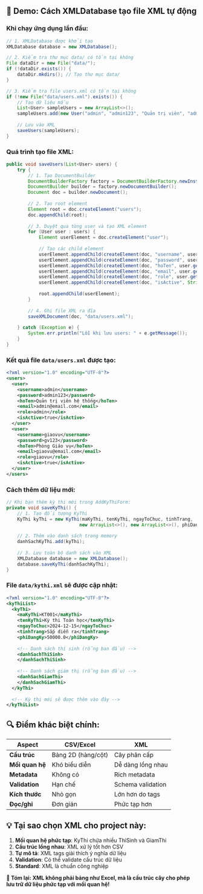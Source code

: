 ## 📝 Demo: Cách XMLDatabase tạo file XML tự động

### **Khi chạy ứng dụng lần đầu:**

```java
// 1. XMLDatabase được khởi tạo
XMLDatabase database = new XMLDatabase();

// 2. Kiểm tra thư mục data/ có tồn tại không
File dataDir = new File("data/");
if (!dataDir.exists()) {
    dataDir.mkdirs(); // Tạo thư mục data/
}

// 3. Kiểm tra file users.xml có tồn tại không
if (!new File("data/users.xml").exists()) {
    // Tạo dữ liệu mẫu
    List<User> sampleUsers = new ArrayList<>();
    sampleUsers.add(new User("admin", "admin123", "Quản trị viên", "admin@email.com", "admin"));
    
    // Lưu vào XML
    saveUsers(sampleUsers);
}
```

### **Quá trình tạo file XML:**

```java
public void saveUsers(List<User> users) {
    try {
        // 1. Tạo DocumentBuilder
        DocumentBuilderFactory factory = DocumentBuilderFactory.newInstance();
        DocumentBuilder builder = factory.newDocumentBuilder();
        Document doc = builder.newDocument();
        
        // 2. Tạo root element
        Element root = doc.createElement("users");
        doc.appendChild(root);
        
        // 3. Duyệt qua từng user và tạo XML element
        for (User user : users) {
            Element userElement = doc.createElement("user");
            
            // Tạo các child element
            userElement.appendChild(createElement(doc, "username", user.getUsername()));
            userElement.appendChild(createElement(doc, "password", user.getPassword()));
            userElement.appendChild(createElement(doc, "hoTen", user.getHoTen()));
            userElement.appendChild(createElement(doc, "email", user.getEmail()));
            userElement.appendChild(createElement(doc, "role", user.getRole()));
            userElement.appendChild(createElement(doc, "isActive", String.valueOf(user.isActive())));
            
            root.appendChild(userElement);
        }
        
        // 4. Ghi file XML ra đĩa
        saveXMLDocument(doc, "data/users.xml");
        
    } catch (Exception e) {
        System.err.println("Lỗi khi lưu users: " + e.getMessage());
    }
}
```

### **Kết quả file `data/users.xml` được tạo:**

```xml
<?xml version="1.0" encoding="UTF-8"?>
<users>
  <user>
    <username>admin</username>
    <password>admin123</password>
    <hoTen>Quản trị viên hệ thống</hoTen>
    <email>admin@email.com</email>
    <role>admin</role>
    <isActive>true</isActive>
  </user>
  <user>
    <username>giaovu</username>
    <password>gv123</password>
    <hoTen>Phòng Giáo vụ</hoTen>
    <email>giaovu@email.com</email>
    <role>giaovu</role>
    <isActive>true</isActive>
  </user>
</users>
```

### **Cách thêm dữ liệu mới:**

```java
// Khi bạn thêm kỳ thi mới trong AddKyThiForm:
private void saveKyThi() {
    // 1. Tạo đối tượng KyThi
    KyThi kyThi = new KyThi(maKyThi, tenKyThi, ngayToChuc, tinhTrang, 
                           new ArrayList<>(), new ArrayList<>(), phiDangKy);
    
    // 2. Thêm vào danh sách trong memory
    danhSachKyThi.add(kyThi);
    
    // 3. Lưu toàn bộ danh sách vào XML
    XMLDatabase database = new XMLDatabase();
    database.saveKyThi(danhSachKyThi);
}
```

### **File `data/kythi.xml` sẽ được cập nhật:**

```xml
<?xml version="1.0" encoding="UTF-8"?>
<kyThiList>
  <kyThi>
    <maKyThi>KT001</maKyThi>
    <tenKyThi>Kỳ thi Toán học</tenKyThi>
    <ngayToChuc>2024-12-15</ngayToChuc>
    <tinhTrang>Sắp diễn ra</tinhTrang>
    <phiDangKy>50000.0</phiDangKy>
    
    <!-- Danh sách thí sinh (rỗng ban đầu) -->
    <danhSachThiSinh>
    </danhSachThiSinh>
    
    <!-- Danh sách giám thị (rỗng ban đầu) -->
    <danhSachGiamThi>
    </danhSachGiamThi>
  </kyThi>
  
  <!-- Kỳ thi mới sẽ được thêm vào đây -->
</kyThiList>
```

## **🔍 Điểm khác biệt chính:**

| **Aspect** | **CSV/Excel** | **XML** |
|------------|---------------|---------|
| **Cấu trúc** | Bảng 2D (hàng/cột) | Cây phân cấp |
| **Mối quan hệ** | Khó biểu diễn | Dễ dàng lồng nhau |
| **Metadata** | Không có | Rich metadata |
| **Validation** | Hạn chế | Schema validation |
| **Kích thước** | Nhỏ gọn | Lớn hơn do tags |
| **Đọc/ghi** | Đơn giản | Phức tạp hơn |

## **💡 Tại sao chọn XML cho project này:**

1. **Mối quan hệ phức tạp**: KyThi chứa nhiều ThiSinh và GiamThi
2. **Cấu trúc lồng nhau**: XML xử lý tốt hơn CSV
3. **Tự mô tả**: XML tags giải thích ý nghĩa dữ liệu
4. **Validation**: Có thể validate cấu trúc dữ liệu
5. **Standard**: XML là chuẩn công nghiệp

**🎯 Tóm lại: XML không phải bảng như Excel, mà là cấu trúc cây cho phép lưu trữ dữ liệu phức tạp với mối quan hệ!**
